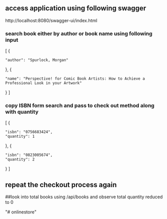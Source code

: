 ## access application using following swagger 

http://localhost:8080/swagger-ui/index.html



### search book either by author or book name using following input 

[
  {
   
    "author": "Spurlock, Morgan"
   
  },
  {
    
    "name": "Perspective! for Comic Book Artists: How to Achieve a Professional Look in your Artwork"
   
  }
]

### copy ISBN form search and pass to check out method along with quantity

[
  {
    
    "isbn": "0756683424",
    "quantity": 1
  },
  {
   
    "isbn": "0823005674",
    "quantity": 2
  }
]

## repeat the checkout process again 

##look into total books using /api/books and observe total quantity reduced to 0 

"# onlinestore" 
